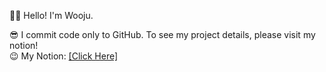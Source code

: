 👋🏻 Hello! I'm Wooju.

😎 I commit code only to GitHub. To see my project details, please visit my notion!\
😉 My Notion: [[Click Here]](https://www.notion.so/Wooju-s-Universe-b32a2a63a2874d5c982c6422c55955da)

<!---
yjecho/yjecho is a ✨ special ✨ repository because its `README.md` (this file) appears on your GitHub profile.
You can click the Preview link to take a look at your changes.
--->
